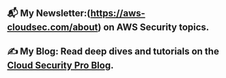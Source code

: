 ## 📬 My Newsletter:(https://aws-cloudsec.com/about) on AWS Security topics.

## ✍️ My Blog: Read deep dives and tutorials on the [Cloud Security Pro Blog](https://cloudsecuritypro.com).
